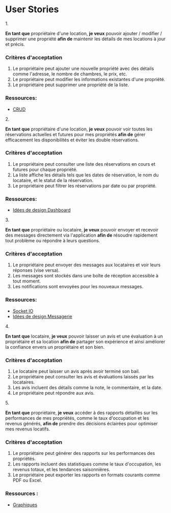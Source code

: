 # User Stories

$1.$ 

**En tant que** propriétaire d'une location,
**je veux** pouvoir ajouter / modifier / supprimer une propriété 
**afin de** maintenir les détails de mes locations à jour et précis.

### Critères d'acceptation

1. Le propriétaire peut ajouter une nouvelle propriété avec des détails comme l'adresse, le nombre de chambres, le prix, etc.
2. Le propriétaire peut modifier les informations existantes d'une propriété.
3. Le propriétaire peut supprimer une propriété de la liste.

### Ressources:
* [CRUD](https://developer.mozilla.org/fr/docs/Glossary/CRUD)

$2.$

**En tant que** propriétaire d'une location,
**je veux** pouvoir voir toutes les réservations actuelles et futures pour mes propriétés
**afin de** gérer efficacement les disponibilités et éviter les double réservations.

### Critères d'acceptation

1. Le propriétaire peut consulter une liste des réservations en cours et futures pour chaque propriété.
2. La liste affiche les détails tels que les dates de réservation, le nom du locataire, et le statut de la réservation.
3. Le propriétaire peut filtrer les réservations par date ou par propriété.

### Ressources:
* [Idées de design Dashboard](https://dribbble.com/search/dashboard)

$3.$

**En tant que** propriétaire ou locataire,
**je veux** pouvoir envoyer et recevoir des messages directement via l'application
**afin de** résoudre rapidement tout problème ou répondre à leurs questions.

### Critères d'acceptation

1. Le propriétaire peut envoyer des messages aux locataires et voir leurs réponses (vise versa).
2. Les messages sont stockés dans une boîte de réception accessible à tout moment.
3. Les notifications sont envoyées pour les nouveaux messages.

### Ressources:
* [Socket IO](https://socket.io/)
* [Idées de design Messagerie](https://dribbble.com/tags/messagerie)

$4.$

**En tant que** locataire,
**je veux** pouvoir laisser un avis et une évaluation à un propriétaire et sa location
**afin de** partager son expérience et ainsi améliorer la confiance envers un propriétaire et son bien.

### Critères d'acceptation

1. Le locataire peut laisser un avis après avoir terminé son bail.
2. Le propriétaire peut consulter les avis et évaluations laissés par les locataires.
3. Les avis incluent des détails comme la note, le commentaire, et la date.
4. Le propriétaire peut répondre aux avis.

$5.$

**En tant que** propriétaire,
**je veux** accéder à des rapports détaillés sur les performances de mes propriétés, comme le taux d'occupation et les revenus générés,
**afin de** prendre des décisions éclairées pour optimiser mes revenus locatifs.

### Critères d'acceptation

1. Le propriétaire peut générer des rapports sur les performances des propriétés.
2. Les rapports incluent des statistiques comme le taux d'occupation, les revenus totaux, et les tendances saisonnières.
3. Le propriétaire peut exporter les rapports en formats courants comme PDF ou Excel.

### Ressources :
* [Graphiques](https://ui.shadcn.com/charts)
